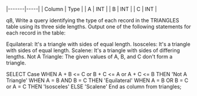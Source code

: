 |-------|-----|
| Column  | Type |
| A | INT   |
| B  | INT  |
| C  | INT |

q8, Write a query identifying the type of each record in the TRIANGLES table using its three side lengths. Output one of the following statements for each record in the table:

Equilateral: It's a triangle with  sides of equal length.
Isosceles: It's a triangle with  sides of equal length.
Scalene: It's a triangle with  sides of differing lengths.
Not A Triangle: The given values of A, B, and C don't form a triangle.

SELECT
Case 
    WHEN A + B <= C or B + C <= A or A + C <= B THEN 'Not A Triangle'
    WHEN A = B AND B = C THEN 'Equilateral'
    WHEN A = B OR B = C or A = C THEN 'Isosceles'
    ELSE 'Scalene'
End as column
from triangles;
